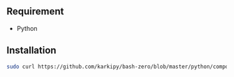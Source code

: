 ## Requirement

 - Python

## Installation
```bash
sudo curl https://github.com/karkipy/bash-zero/blob/master/python/componentsToImport/componentsToImport -o /usr/local/bin/componentsToImport && sudo chmod +x /usr/local/bin/componentsToImport
```
